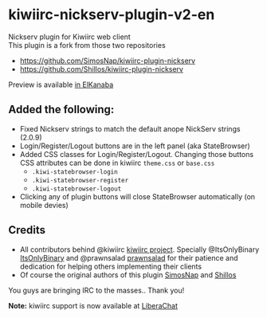 # kiwiirc-nickserv-plugin-v2-en
Nickserv plugin for Kiwiirc web client<br>
This plugin is a fork from those two repositories<br>
- https://github.com/SimosNap/kiwiirc-plugin-nickserv
- https://github.com/Shillos/kiwiirc-plugin-nickserv<br>

Preview is available [in ElKanaba](https://elkanaba.com/green)
## Added the following:
- Fixed Nickserv strings to match the default anope NickServ strings (2.0.9)
- Login/Register/Logout buttons are in the left panel (aka StateBrowser)
- Added CSS classes for Login/Register/Logout. Changing those buttons CSS attributes can be done in kiwiirc `theme.css` or `base.css`
  - `.kiwi-statebrowser-login`
  - `.kiwi-statebrowser-register`
  - `.kiwi-statebrowser-logout`
- Clicking any of plugin buttons will close StateBrowser automatically (on mobile devies)

## Credits
- All contributors behind @kiwiirc [kiwiirc project](https://github.com/kiwiirc/kiwiirc). Specially @ItsOnlyBinary [ItsOnlyBinary](https://github.com/ItsOnlyBinary) and @prawnsalad [prawnsalad](https://github.com/prawnsalad) for their patience and dedication for helping others implementing their clients
- Of course the original authors of this plugin [SimosNap](https://github.com/SimosNap) and [Shillos](https://github.com/Shillos) 

You guys are bringing IRC to the masses.. Thank you!

**Note:** kiwiirc support is now available at [LiberaChat](ircs://irc.libera.chat/kiwiirc)

